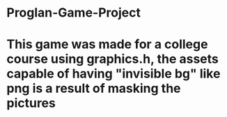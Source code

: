 # Proglan-Game-Project

# This game was made for a college course using graphics.h, the assets capable of having "invisible bg" like png is a result of masking the pictures 
